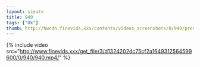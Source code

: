 ```yaml
--- 
layout: sieutv
title: 940
tags: ["0k"]
thumb: http://hwcdn.finevids.xxx/contents/videos_screenshots/0/940/preview.mp4.jpg
---
```

{% include video src="http://www.finevids.xxx/get_file/3/d1324202dc75cf2a1649312564599600/0/940/940.mp4/" %} 

